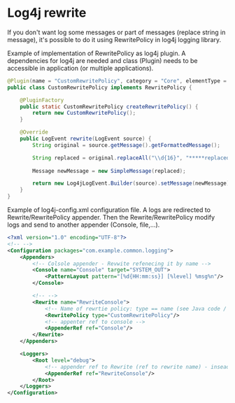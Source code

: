 # Log4j rewrite

If you don't want log some messages or part of messages (replace string in message), it's possible to do it using RewritePolicy in log4j logging library.

Example of implementation of RewritePolicy as log4j plugin.
A dependencies for log4j are needed and class (Plugin) needs to be accessible in application (or multiple applications).

```java
@Plugin(name = "CustomRewritePolicy", category = "Core", elementType = "rewritePolicy", printObject = true)
public class CustomRewritePolicy implements RewritePolicy {

    @PluginFactory
    public static CustomRewritePolicy createRewritePolicy() {
        return new CustomRewritePolicy();
    }

    @Override
    public LogEvent rewrite(LogEvent source) {
        String original = source.getMessage().getFormattedMessage();

        String replaced = original.replaceAll("\\d{16}", "*****replaced****");
        
        Message newMessage = new SimpleMessage(replaced);

        return new Log4jLogEvent.Builder(source).setMessage(newMessage).build();
    }
}
```


Example of log4j-config.xml configuration file. A logs are redirected to Rewrite/RewritePolicy appender.
Then the Rewrite/RewritePolicy modify logs and send to another appender (Console, file,...).

```xml
<?xml version="1.0" encoding="UTF-8"?>
<!-- -->
<Configuration packages="com.example.common.logging">
    <Appenders>
        <!-- Colsole appender - Revwite refenecing it by name -->
        <Console name="Console" target="SYSTEM_OUT">
            <PatternLayout pattern="[%d{HH:mm:ss}] [%level] %msg%n"/>
        </Console>

        <!-- -->
        <Rewrite name="RewriteConsole">
            <!-- Name of rewrtie policy: type == name (see Java code / log4j plugin name) -->
            <RewritePolicy type="CustomRewritePolicy"/>
            <!-- appenter ref to console -->
            <AppenderRef ref="Console"/>
        </Rewrite>
    </Appenders>

    <Loggers>
        <Root level="debug">
            <!-- appender ref to Rewrite (ref to rewrite name) - insead of console appender -->
            <AppenderRef ref="RewriteConsole"/>
        </Root>
    </Loggers>
</Configuration>

```

